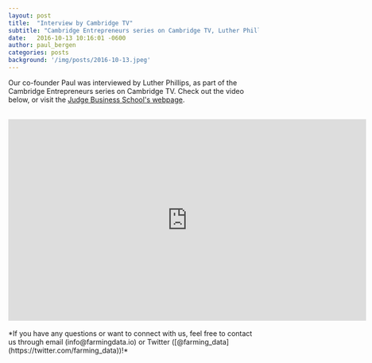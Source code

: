 ```yaml
---
layout: post
title:  "Interview by Cambridge TV"
subtitle: "Cambridge Entrepreneurs series on Cambridge TV, Luther Phillips meets with Paul Bergen to hear about our venture."
date:   2016-10-13 10:16:01 -0600
author: paul_bergen
categories: posts
background: '/img/posts/2016-10-13.jpeg'
---
```


Our co-founder Paul was interviewed by Luther Phillips, as part of the Cambridge Entrepreneurs series on Cambridge TV. Check out the video below, or visit the [Judge Business School's webpage](https://insight.jbs.cam.ac.uk/2016/cambridge-tv-cambridge-entrepreneurs-farming-data/).

<br>
<div class="text-center">
<iframe src="https://player.vimeo.com/video/187169977" width="720" height="405" frameborder="0" webkitallowfullscreen mozallowfullscreen allowfullscreen></iframe></div>

<br>
*If you have any questions or want to connect with us, feel free to contact us through email (info@farmingdata.io) or Twitter ([@farming_data](https://twitter.com/farming_data))!*
